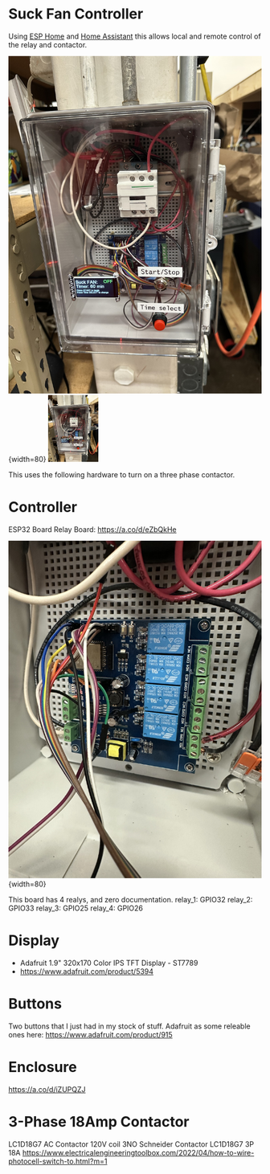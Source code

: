 # Suck Fan Controller

Using [ESP Home](https://esphome.io) and [Home Assistant](https://www.home-assistant.io) this allows local and remote control of the relay and contactor.

![Picture of the suck fan box and display](/SuckFan/Suck-Fan-1.jpeg){width=80}
<img src="/SuckFan/Suck-Fan-1.jpeg" alt="Picture of the control box." style="max-width: 50%; width: 100px;">

This uses the following hardware to turn on a three phase contactor. 

# Controller
ESP32 Board Relay Board: https://a.co/d/eZbQkHe

![Picture of the ESP32 Relay Board](/SuckFan/ESP32-Relay-Board.jpeg){width=80}

This board has 4 realys, and zero documentation. 
  relay_1: GPIO32
  relay_2: GPIO33
  relay_3: GPIO25
  relay_4: GPIO26

# Display 
* Adafruit 1.9" 320x170 Color IPS TFT Display - ST7789
* https://www.adafruit.com/product/5394

# Buttons 
Two buttons that I just had in my stock of stuff. Adafruit as some releable ones here: 
https://www.adafruit.com/product/915

# Enclosure
https://a.co/d/iZUPQZJ

# 3-Phase 18Amp Contactor
LC1D18G7 AC Contactor 120V coil 3NO
Schneider Contactor LC1D18G7 3P 18A
https://www.electricalengineeringtoolbox.com/2022/04/how-to-wire-photocell-switch-to.html?m=1
